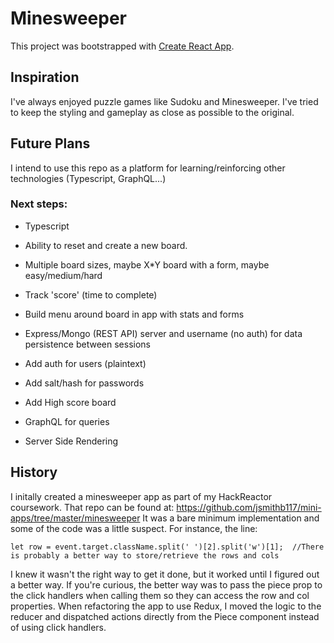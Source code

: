 # Minesweeper

This project was bootstrapped with [Create React App](https://github.com/facebook/create-react-app).

## Inspiration

I've always enjoyed puzzle games like Sudoku and Minesweeper.  I've tried to keep the styling and gameplay as close as possible to the original.

## Future Plans

I intend to use this repo as a platform for learning/reinforcing other technologies (Typescript, GraphQL...)

### Next steps:

* Typescript

* Ability to reset and create a new board.

* Multiple board sizes, maybe X*Y board with a form, maybe easy/medium/hard

* Track 'score' (time to complete)

* Build menu around board in app with stats and forms

* Express/Mongo (REST API) server and username (no auth) for data persistence between sessions

* Add auth for users (plaintext)

* Add salt/hash for passwords

* Add High score board

* GraphQL for queries

* Server Side Rendering

## History

I initally created a minesweeper app as part of my HackReactor coursework.  That repo can be found at: https://github.com/jsmithb117/mini-apps/tree/master/minesweeper  It was a bare minimum implementation and some of the code was a little suspect.  For instance, the line:

    let row = event.target.className.split(' ')[2].split('w')[1];  //There is probably a better way to store/retrieve the rows and cols

I knew it wasn't the right way to get it done, but it worked until I figured out a better way.  If you're curious, the better way was to pass the piece prop to the click handlers when calling them so they can access the row and col properties.  When refactoring the app to use Redux, I moved the logic to the reducer and dispatched actions directly from the Piece component instead of using click handlers.

